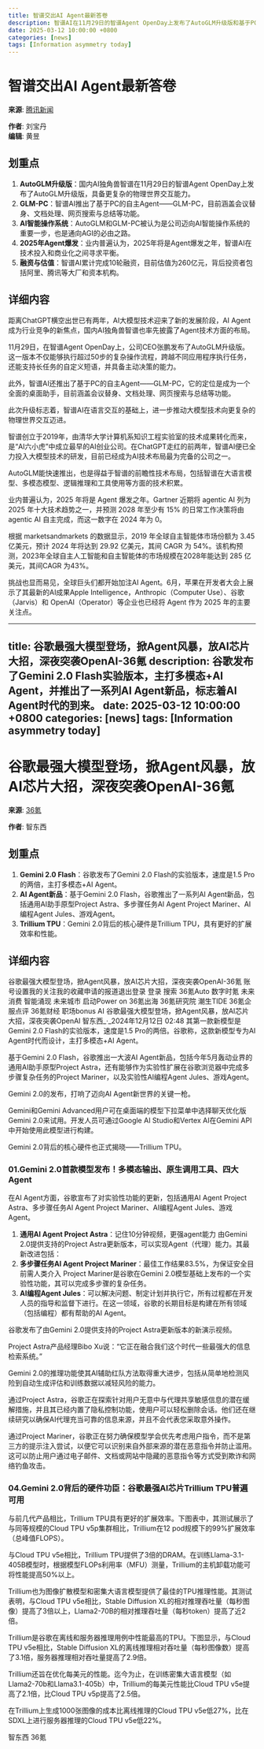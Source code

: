 ```yaml
---
title: 智谱交出AI Agent最新答卷
description: 智谱AI在11月29日的智谱Agent OpenDay上发布了AutoGLM升级版和基于PC的自主Agent——GLM-PC，标志着公司在AI智能操作系统和AGI领域的重要进展。
date: 2025-03-12 10:00:00 +0800
categories: [news]
tags: [Information asymmetry today]
---
```


# 智谱交出AI Agent最新答卷

**来源**: [腾讯新闻](https://news.qq.com/rain/a/20241202A07GVK00)

**作者**: 刘宝丹  
**编辑**: 黄昱

## 划重点

1. **AutoGLM升级版**：国内AI独角兽智谱在11月29日的智谱Agent OpenDay上发布了AutoGLM升级版，具备更复杂的物理世界交互能力。
2. **GLM-PC**：智谱AI推出了基于PC的自主Agent——GLM-PC，目前涵盖会议替身、文档处理、网页搜索与总结等功能。
3. **AI智能操作系统**：AutoGLM和GLM-PC被认为是公司迈向AI智能操作系统的重要一步，也是通向AGI的必由之路。
4. **2025年Agent爆发**：业内普遍认为，2025年将是Agent爆发之年，智谱AI在技术投入和商业化之间寻求平衡。
5. **融资与估值**：智谱AI累计完成10轮融资，目前估值为260亿元，背后投资者包括阿里、腾讯等大厂和资本机构。

## 详细内容

距离ChatGPT横空出世已有两年，AI大模型技术迎来了新的发展阶段，AI Agent成为行业竞争的新焦点，国内AI独角兽智谱也率先披露了Agent技术方面的布局。

11月29日，在智谱Agent OpenDay上，公司CEO张鹏发布了AutoGLM升级版。这一版本不仅能够执行超过50步的复杂操作流程，跨越不同应用程序执行任务，还能支持长任务的自定义短语，并具备主动决策的能力。

此外，智谱AI还推出了基于PC的自主Agent——GLM-PC，它的定位是成为一个全面的桌面助手，目前涵盖会议替身、文档处理、网页搜索与总结等功能。

此次升级标志着，智谱AI在语言交互的基础上，进一步推动大模型技术向更复杂的物理世界交互迈进。

智谱创立于2019年，由清华大学计算机系知识工程实验室的技术成果转化而来，是“AI六小虎”中成立最早的AI创业公司。在ChatGPT走红的前两年，智谱AI便已全力投入大模型技术的研发，目前已经成为AI技术布局最为完备的公司之一。

AutoGLM能快速推出，也是得益于智谱的前瞻性技术布局，包括智谱在大语言模型、多模态模型、逻辑推理和工具使用等方面的技术积累。

业内普遍认为，2025 年将是 Agent 爆发之年。Gartner 近期将 agentic AI 列为 2025 年十大技术趋势之一，并预测 2028 年至少有 15% 的日常工作决策将由 agentic AI 自主完成，而这一数字在 2024 年为 0。

根据 marketsandmarkets 的数据显示，2019 年全球自主智能体市场份额为 3.45 亿美元，预计 2024 年将达到 29.92 亿美元，其间 CAGR 为 54%。该机构预测，2023年全球自主人工智能和自主智能体的市场规模在2028年能达到 285 亿美元，其间CAGR 为43%。

挑战也显而易见，全球巨头们都开始加注AI Agent。6月，苹果在开发者大会上展示了其最新的AI成果Apple Intelligence，Anthropic（Computer Use）、谷歌（Jarvis）和 OpenAI（Operator）等企业也已经将 Agent 作为 2025 年的主要关注点。

---

title: 谷歌最强大模型登场，掀Agent风暴，放AI芯片大招，深夜突袭OpenAI-36氪
description: 谷歌发布了Gemini 2.0 Flash实验版本，主打多模态+AI Agent，并推出了一系列AI Agent新品，标志着AI Agent时代的到来。
date: 2025-03-12 10:00:00 +0800
categories: [news]
tags: [Information asymmetry today]
---

# 谷歌最强大模型登场，掀Agent风暴，放AI芯片大招，深夜突袭OpenAI-36氪

**来源**: [36氪](https://36kr.com/p/3075243697320835)

**作者**: 智东西

## 划重点

1. **Gemini 2.0 Flash**：谷歌发布了Gemini 2.0 Flash的实验版本，速度是1.5 Pro的两倍，主打多模态+AI Agent。
2. **AI Agent新品**：基于Gemini 2.0 Flash，谷歌推出了一系列AI Agent新品，包括通用AI助手原型Project Astra、多步骤任务AI Agent Project Mariner、AI编程Agent Jules、游戏Agent。
3. **Trillium TPU**：Gemini 2.0背后的核心硬件是Trillium TPU，具有更好的扩展效率和性能。

## 详细内容

谷歌最强大模型登场，掀Agent风暴，放AI芯片大招，深夜突袭OpenAI-36氪 账号设置我的关注我的收藏申请的报道退出登录 登录 搜索 36氪Auto 数字时氪 未来消费 智能涌现 未来城市 启动Power on 36氪出海 36氪研究院 潮生TIDE 36氪企服点评 36氪财经 职场bonus AI 谷歌最强大模型登场，掀Agent风暴，放AI芯片大招，深夜突袭OpenAI 智东西_·_2024年12月12日 02:48 其第一款新模型是Gemini 2.0 Flash的实验版本，速度是1.5 Pro的两倍。谷歌称，这款新模型专为AI Agent时代而设计，主打多模态+AI Agent。

基于Gemini 2.0 Flash，谷歌推出一大波AI Agent新品，包括今年5月轰动业界的通用AI助手原型Project Astra，还有能够作为实验性扩展在谷歌浏览器中完成多步骤复杂任务的Project Mariner，以及实验性AI编程Agent Jules、游戏Agent。

Gemini 2.0的发布，打响了迈向AI Agent新世界的关键一枪。

Gemini和Gemini Advanced用户可在桌面端的模型下拉菜单中选择聊天优化版Gemini 2.0来试用。开发人员可通过Google AI Studio和Vertex AI在Gemini API中开始使用此模型进行构建。

Gemini 2.0背后的核心硬件也正式揭晓——Trillium TPU。

### 01.Gemini 2.0首款模型发布！多模态输出、原生调用工具、四大Agent

在AI Agent方面，谷歌宣布了对实验性功能的更新，包括通用AI Agent Project Astra、多步骤任务AI Agent Project Mariner、AI编程Agent Jules、游戏Agent。

1. **通用AI Agent Project Astra**：记住10分钟视频，更强agent能力 由Gemini 2.0提供支持的Project Astra更新版本，可以实现Agent（代理）能力。其最新改进包括：
2. **多步骤任务AI Agent Project Mariner**：最佳工作结果83.5%，为保证安全目前需人类介入 Project Mariner是谷歌在Gemini 2.0模型基础上发布的一个实验性功能，其可以完成多步骤的复杂任务。
3. **AI编程Agent Jules**：可以解决问题、制定计划并执行它，所有过程都在开发人员的指导和监督下进行。在这一领域，谷歌的长期目标是构建在所有领域（包括编程）都有帮助的AI Agent。

谷歌发布了由Gemini 2.0提供支持的Project Astra更新版本的新演示视频。

Project Astra产品经理Bibo Xu说：“它正在融合我们这个时代一些最强大的信息检索系统。”

Gemini 2.0的推理功能使其AI辅助红队方法取得重大进步，包括从简单地检测风险到自动生成评估和训练数据以减轻风险的能力。

通过Project Astra，谷歌正在探索针对用户无意中与代理共享敏感信息的潜在缓解措施，并且其已经内置了隐私控制功能，使用户可以轻松删除会话。他们还在继续研究以确保AI代理充当可靠的信息来源，并且不会代表您采取意外操作。

通过Project Mariner，谷歌正在努力确保模型学会优先考虑用户指令，而不是第三方的提示注入尝试，以便它可以识别来自外部来源的潜在恶意指令并防止滥用。这可以防止用户通过电子邮件、文档或网站中隐藏的恶意指令等方式受到欺诈和网络钓鱼攻击。

### 04.Gemini 2.0背后的硬件功臣：谷歌最强AI芯片Trillium TPU普遍可用

与前几代产品相比，Trillium TPU具有更好的扩展效率。下图表中，其测试展示了与同等规模的Cloud TPU v5p集群相比，Trillium在12 pod规模下的99%扩展效率（总峰值FLOPS）。

与Cloud TPU v5e相比，Trillium TPU提供了3倍的DRAM。在训练Llama-3.1-405B模型时，根据模型FLOPs利用率（MFU）测量，Trillium的主机卸载功能可将性能提高50%以上。

Trillium也为图像扩散模型和密集大语言模型提供了最佳的TPU推理性能。其测试表明，与Cloud TPU v5e相比，Stable Diffusion XL的相对推理吞吐量（每秒图像）提高了3倍以上，Llama2-70B的相对推理吞吐量（每秒token）提高了近2倍。

Trillium是谷歌在离线和服务器推理用例中性能最高的TPU。下图显示，与Cloud TPU v5e相比，Stable Diffusion XL的离线推理相对吞吐量（每秒图像数）提高了3.1倍，服务器推理相对吞吐量提高了2.9倍。

Trillium还旨在优化每美元的性能。迄今为止，在训练密集大语言模型（如Llama2-70b和Llama3.1-405b）中，Trillium的每美元性能比Cloud TPU v5e提高了2.1倍，比Cloud TPU v5p提高了2.5倍。

在Trillium上生成1000张图像的成本比离线推理的Cloud TPU v5e低27%，比在SDXL上进行服务器推理的Cloud TPU v5e低22%。

智东西 36氪